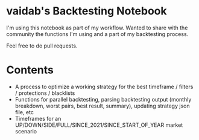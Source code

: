 # vaidab's Backtesting Notebook

I'm using this notebook as part of my workflow.
Wanted to share with the community the functions I'm using and a part of my backtesting process.

Feel free to do pull requests.

# Contents

* A process to optimize a working strategy for the best timeframe / filters / protections / blacklists
* Functions for parallel backtesting, parsing backtesting output (monthly breakdown, worst pairs, best result, summary), updating strategy json file, etc
* Timeframes for an UP/DOWN/SIDE/FULL/SINCE_2021/SINCE_START_OF_YEAR market scenario
